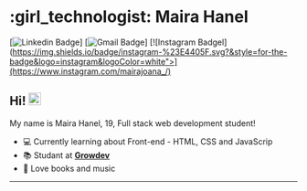 # :girl_technologist: Maira Hanel

[![Linkedin Badge](https://img.shields.io/badge/-LinkedIn-blue?style=for-the-badge&logo=Linkedin&logoColor=white&link=https://www.https://www.linkedin.com/in/maira-joana-hanel-477516209/)]
[![Gmail Badge](https://img.shields.io/badge/-Gmail-c14438?style=for-the-badge&logo=Gmail&logoColor=white&link=mailto:maira.joana.hanel@gmail.com)]
[![Instagram Badgel](https://img.shields.io/badge/instagram-%23E4405F.svg?&style=for-the-badge&logo=instagram&logoColor=white">](https://www.instagram.com/mairajoana_/)


## Hi! <img src="https://github.com/lucasgdb/lucasgdb/blob/master/assets/hi.gif" width="22px">

My name is Maira Hanel, 19, Full stack web development student!

- :computer: Currently learning about Front-end - HTML, CSS and JavaScrip
- :books: Studant at [**Growdev**](https://https://www.growdev.com.br/)
- :yellow_heart: Love books and music

---
